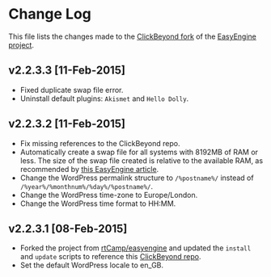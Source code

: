# Change Log

This file lists the changes made to the [ClickBeyond fork](https://github.com/ClickBeyond/easyengine) of the [EasyEngine project](https://github.com/rtCamp/easyengine).

## v2.2.3.3 [11-Feb-2015]
- Fixed duplicate swap file error.
- Uninstall default plugins: `Akismet` and `Hello Dolly`.

## v2.2.3.2 [11-Feb-2015]
- Fix missing references to the ClickBeyond repo.
- Automatically create a swap file for all systems with 8192MB of RAM or less. The size of the swap file created is relative to the available RAM, as recommended by [this EasyEngine article](https://rtcamp.com/easyengine/installation/).
- Change the WordPress permalink structure to `/%postname%/` instead of `/%year%/%monthnum%/%day%/%postname%/`.
- Change the WordPress time-zone to Europe/London.
- Change the WordPress time format to HH:MM.

## v2.2.3.1 [08-Feb-2015]
- Forked the project from [rtCamp/easyengine](https://github.com/rtCamp/easyengine) and updated the `install` and `update` scripts to reference this [ClickBeyond repo](https://github.com/ClickBeyond/easyengine).
- Set the default WordPress locale to en_GB.
